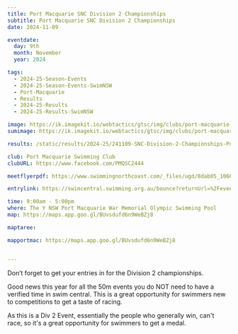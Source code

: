 ```yaml
---
title: Port Macquarie SNC Division 2 Championships
subtitle: Port Macquarie SNC Division 2 Championships
date: 2024-11-09

eventdate:
  day: 9th
  month: November
  year: 2024

tags:
  - 2024-25-Season-Events
  - 2024-25-Season-Events-SwimNSW
  - Port-Macquarie
  - Results
  - 2024-25-Results
  - 2024-25-Results-SwimNSW

image: https://ik.imagekit.io/webtactics/gtsc/img/clubs/port-macquarie-swimming-club-600x400.jpg
sumimage: https://ik.imagekit.io/webtactics/gtsc/img/clubs/port-macquarie-swimming-club-400x600.jpg

results: /static/results/2024-25/241109-SNC-Division-2-Championships-Port-Macquarie-results.pdf

club: Port Macquarie Swimming Club
clubURL: https://www.facebook.com/PMQSC2444

meetflyerpdf: https://www.swimmingnorthcoast.com/_files/ugd/8dab05_10606538057a45ea9da83dc32b883e34.pdf

entrylink: https://swimcentral.swimming.org.au/bounce?returnUrl=%2Fevents%2F48d696a6-ed77-ef11-ac20-00224893fd9b%2Fdetail

time: 9:00am - 5:00pm
where: The Y NSW Port Macquarie War Memorial Olympic Swimming Pool
map: https://maps.app.goo.gl/BUvsdufd6n9WeBZj8

maptaree:

mapportmac: https://maps.app.goo.gl/BUvsdufd6n9WeBZj8


---
```




Don’t forget to get your entries in for the Division 2 championships. 

Good news this year for all the 50m events you do NOT need to have a verified time in swim central. This is a great opportunity for swimmers new to competitions to get a taste of racing.

As this is a Div 2 Event, essentially the people who generally win, can't race, so it's a great opportunity for swimmers to get a medal.
